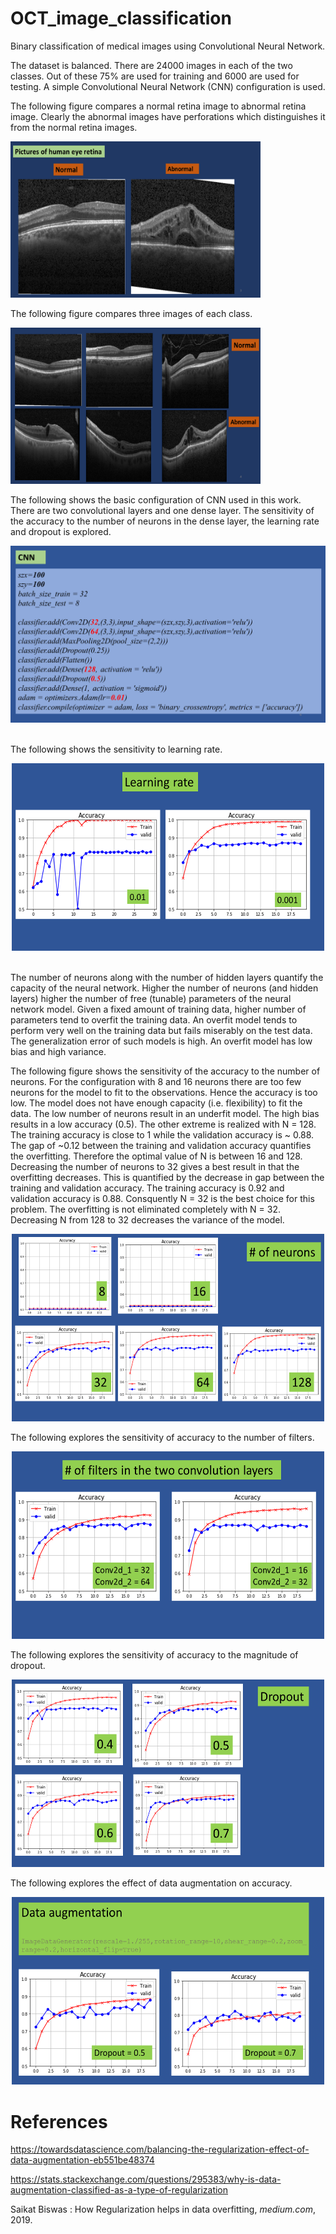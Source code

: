 # OCT_image_classification
Binary classification of medical images using Convolutional Neural Network.

The dataset is balanced. There are 24000 images in each of the two classes. Out of these 75% are used for training and 6000 are used for testing. A simple Convolutional Neural Network (CNN) configuration is used.

The following figure compares a normal retina image to abnormal retina image.  Clearly the abnormal images have perforations which distinguishes it from the normal retina images.

<p align="left">
<img width="400" height="250" src="images/retina_compare.png">
</p>  

 The following figure compares three images of each class. 

<p align="left">
<img width="400" height="250" src="images/retina_compare_many.png">  
</p>  


The following shows the basic configuration of CNN used in this work. There are two convolutional layers and one dense layer. The sensitivity of the accuracy to the number of neurons in the dense layer, the learning rate and dropout is explored.

![](images/keras_CNN_configuration.png)

<br>
The following shows the sensitivity to learning rate.

<p align="center">
<img width="500" height="300" src="images/number_learning_rate.png"> 
</p> 


<br>
The number of neurons along with the number of hidden layers quantify the capacity of the neural network. Higher the number of neurons (and hidden layers) higher the number of free (tunable) parameters of the neural network model. Given a fixed amount of training data, higher number of parameters tend to overfit the training data. An overfit model tends to perform very well on the training data but fails miserably on the test data. The generalization error of such models is high. An overfit model has low bias and high variance.

The following figure shows the sensitivity of the accuracy to the number of neurons. For the configuration with 8 and 16 neurons there are too few neurons for the model to fit to the observations. Hence the accuracy is too low. The model does not have enough capacity (i.e. flexibility)  to fit the data. The low number of neurons result in an underfit model. The high bias results in a low accuracy (0.5). The other extreme is realized with N = 128. The training accuracy is close to 1 while the validation accuracy is ~ 0.88. The gap of ~0.12 between the training and validation accuracy quantifies the overfitting. Therefore the optimal value of N is between 16 and 128. Decreasing the number of neurons to 32 gives a best result in that the overfitting decreases. This is quantified by the decrease in gap between the training and validation accuracy. The training accuracy is 0.92 and validation accuracy is 0.88. Consquently N = 32 is the best choice for this problem. The overfitting is not eliminated completely with N = 32. Decreasing N from 128 to 32 decreases the variance of the model.

<p align="center">
<img width="500" height="300" src="images/number_neurons_5.png"> 
</p>  

The following explores the sensitivity of accuracy to the number of filters.

<p align="center">
<img width="500" height="300" src="images/number_filters.png"> 
</p>

The following explores the sensitivity of accuracy to the magnitude of dropout.

<p align="center">
<img width="500" height="300" src="images/number_dropout.png"> 
</p>

The following explores the effect of data augmentation on accuracy.

<p align="center">
<img width="500" height="300" src="images/number_dataaugmentation.png"> 
</p>

# References
https://towardsdatascience.com/balancing-the-regularization-effect-of-data-augmentation-eb551be48374

https://stats.stackexchange.com/questions/295383/why-is-data-augmentation-classified-as-a-type-of-regularization

Saikat Biswas : How Regularization helps in data overfitting, *medium.com*, 2019.

